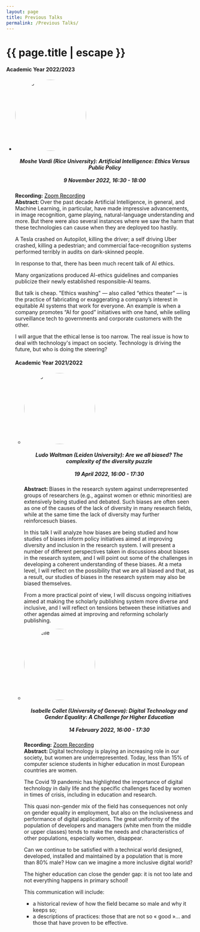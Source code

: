 ```yaml
---
layout: page
title: Previous Talks
permalink: /Previous Talks/
---
```


<h1 class="page-title">{{ page.title | escape }}</h1>

<h4> Academic Year 2022/2023 </h4>

<ul class="collapsible expandable">
      <li>
      <div class="collapsible-header"><img src="../pictures/moshe.jpg" alt="Ludo" class="marginauto" width="190" height="auto" style="border-radius: 50%">
<center>      
      <h5> Moshe Vardi (Rice University): <em> Artificial Intelligence: Ethics Versus Public Policy</em>
      <br>
      <br>
      9 November 2022, 16:30 - 18:00
      </h5>
</center>
      </div>
      <div class="collapsible-body"><span> 
	  <b> Recording:</b> <a style="color:black; text-decoration:underline" href="https://video.uva.nl/media/Moshe+VardiA+Artificial+IntelligenceA+Ethics+Versus+Public+Policy/0_p4o3rpto" target="_blank" rel="noopener noreferrer ">Zoom Recording</a> 	  
	  <br>
      <b> Abstract: </b>      
      Over the past decade Artificial Intelligence, in general, and Machine Learning, in particular, have made impressive advancements, in image recognition, game playing, natural-language understanding and more. But there were also several instances where we saw the harm that these technologies can cause when they are deployed too hastily.

A Tesla crashed on Autopilot, killing the driver; a self driving Uber crashed, killing a pedestrian; and commercial face-recognition systems performed terribly in audits on dark-skinned people.

In response to that, there has been much recent talk of AI ethics.

Many organizations produced AI-ethics guidelines and companies publicize their newly established responsible-AI teams.

But talk is cheap. "Ethics washing" — also called “ethics theater” — is the practice of fabricating or exaggerating a company’s interest in equitable AI systems that work for everyone. An example is when a company promotes “AI for good” initiatives with one hand, while selling surveillance tech to governments and corporate customers with the other.

I will argue that the ethical lense is too narrow. The real issue is how to deal with technology's impact on society. Technology is driving the future, but who is doing the steering?

</span></div>
    </li>

<h4> Academic Year 2021/2022 </h4>


 <ul class="collapsible expandable">
      <li>
      <div class="collapsible-header"><img src="../pictures/ludo.jpg" alt="Ludo" class="marginauto" width="190" height="auto" style="border-radius: 50%">
<center>      
      <h5> Ludo Waltman (Leiden University): <em> Are we all biased? The complexity of the diversity puzzle</em>
      <br>
      <br>
      19 April 2022, 16:00 - 17:30
      </h5>
</center>
      </div>
      <div class="collapsible-body"><span> 
      <b> Abstract: </b>      
      Biases in the research system against underrepresented groups of researchers (e.g., against women or ethnic minorities) are extensively being studied and debated. Such biases are often seen as one of the causes of the lack of diversity in many research fields, while at the same time the lack of diversity may further reinforcesuch biases.

In this talk I will analyze how biases are being studied and how studies of biases inform policy initiatives aimed at improving diversity and inclusion in the research system. I will present a number of different perspectives taken in discussions about biases in the research system, and I will point out some of the challenges in developing a coherent understanding of these biases. At a meta level, I will reflect on the possibility that we are all biased and that, as a result, our studies of biases in the research system may also be biased themselves.

From a more practical point of view, I will discuss ongoing initiatives aimed at making the scholarly publishing system more diverse and inclusive, and I will reflect on tensions between these initiatives and other agendas aimed at improving and reforming scholarly publishing. 
</span></div>
    </li>
    <li>
      <div class="collapsible-header"><img src="../pictures/isabelle.jpg" alt="isabelle" class="marginauto" width="190" height="auto" style="border-radius: 50%">
<center>      
      <h5> Isabelle Collet (University of Geneva): <em>Digital Technology and Gender Equality: A Challenge for Higher Education</em>
      <br>
      <br>
      14 February 2022, 16:00 - 17:30
      </h5>
</center>
      </div>
      <div class="collapsible-body"><span> 
	  <b> Recording:</b> <a style="color:black; text-decoration:underline" href="https://video.uva.nl/media/Isabelle+ColletA+Digital+Technology+and+Gender+EqualityA+A+Challenge+for+Higher+Education/0_nbia6j3h" target="_blank" rel="noopener noreferrer ">Zoom Recording</a> 	  
	  <br>
      <b> Abstract: </b> 
      Digital technology is playing an increasing role in our society, but women are underrepresented. Today, less than 15% of computer science students in higher education in most European countries are women.

The Covid 19 pandemic has highlighted the importance of digital technology in daily life and the specific challenges faced by women in times of crisis, including in education and research.

This quasi non-gender mix of the field has consequences not only on gender equality in employment, but also on the inclusiveness and performance of digital applications. The great uniformity of the population of developers and managers (white men from the middle or upper classes) tends to make the needs and characteristics of other populations, especially women, disappear.

Can we continue to be satisfied with a technical world designed, developed, installed and maintained by a population that is more than 80% male? How can we imagine a more inclusive digital world?

The higher education can close the gender gap: it is not too late and not everything happens in primary school!

This communication will include:
- a historical review of how the field became so male and why it keeps so;
- a descriptions of practices: those that are not so « good »... and those that have proven to be effective. 
</span></div>
    </li>
  </ul>
  
